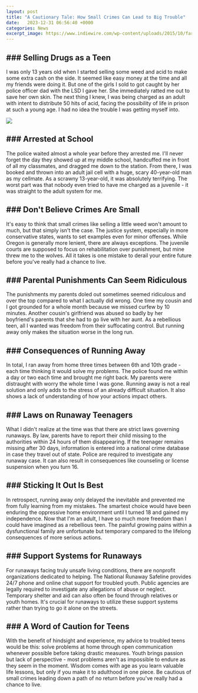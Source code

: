 ```yaml
---
layout: post
title: "A Cautionary Tale: How Small Crimes Can Lead to Big Trouble"
date:   2023-12-31 06:56:40 +0000
categories: News
excerpt_image: https://www.indiewire.com/wp-content/uploads/2015/10/fargo-season-2-episode-1-nick-offerman-carl.jpg?resize=110
---
```

## ### Selling Drugs as a Teen

I was only 13 years old when I started selling some weed and acid to make some extra cash on the side. It seemed like easy money at the time and all my friends were doing it. But one of the girls I sold to got caught by her police officer dad with the LSD I gave her. She immediately ratted me out to save her own skin. The next thing I knew, I was being charged as an adult with intent to distribute 50 hits of acid, facing the possibility of life in prison at such a young age. I had no idea the trouble I was getting myself into.


![](https://www.indiewire.com/wp-content/uploads/2015/10/fargo-season-2-episode-1-nick-offerman-carl.jpg?resize=110)
## ### Arrested at School  

The police waited almost a whole year before they arrested me. I'll never forget the day they showed up at my middle school, handcuffed me in front of all my classmates, and dragged me down to the station. From there, I was booked and thrown into an adult jail cell with a huge, scary 40-year-old man as my cellmate. As a scrawny 13-year-old, it was absolutely terrifying. The worst part was that nobody even tried to have me charged as a juvenile - it was straight to the adult system for me.

## ### Don't Believe Crimes Are Small

It's easy to think that small crimes like selling a little weed won't amount to much, but that simply isn't the case. The justice system, especially in more conservative states, wants to set examples even for minor offenses. While Oregon is generally more lenient, there are always exceptions. The juvenile courts are supposed to focus on rehabilitation over punishment, but mine threw me to the wolves. All it takes is one mistake to derail your entire future before you've really had a chance to live. 

## ### Parental Punishments Can Seem Ridiculous

The punishments my parents doled out sometimes seemed ridiculous and over the top compared to what I actually did wrong. One time my cousin and I got grounded for a whole month because we missed curfew by 10 minutes. Another cousin's girlfriend was abused so badly by her boyfriend's parents that she had to go live with her aunt. As a rebellious teen, all I wanted was freedom from their suffocating control. But running away only makes the situation worse in the long run.

## ### Consequences of Running Away

In total, I ran away from home three times between 6th and 10th grade - each time thinking it would solve my problems. The police found me within a day or two each time and brought me right back. My parents were distraught with worry the whole time I was gone. Running away is not a real solution and only adds to the stress of an already difficult situation. It also shows a lack of understanding of how your actions impact others.

## ### Laws on Runaway Teenagers

What I didn't realize at the time was that there are strict laws governing runaways. By law, parents have to report their child missing to the authorities within 24 hours of them disappearing. If the teenager remains missing after 30 days, information is entered into a national crime database in case they travel out of state. Police are required to investigate any runaway case. It can also result in consequences like counseling or license suspension when you turn 16.

## ### Sticking It Out Is Best 

In retrospect, running away only delayed the inevitable and prevented me from fully learning from my mistakes. The smartest choice would have been enduring the oppressive home environment until I turned 18 and gained my independence. Now that I'm an adult, I have so much more freedom than I could have imagined as a rebellious teen. The painful growing pains within a dysfunctional family are unfortunate but temporary compared to the lifelong consequences of more serious actions.

## ### Support Systems for Runaways

For runaways facing truly unsafe living conditions, there are nonprofit organizations dedicated to helping. The National Runaway Safeline provides 24/7 phone and online chat support for troubled youth. Public agencies are legally required to investigate any allegations of abuse or neglect. Temporary shelter and aid can also often be found through relatives or youth homes. It's crucial for runaways to utilize these support systems rather than trying to go it alone on the streets.  

## ### A Word of Caution for Teens

With the benefit of hindsight and experience, my advice to troubled teens would be this: solve problems at home through open communication whenever possible before taking drastic measures. Youth brings passion but lack of perspective - most problems aren't as impossible to endure as they seem in the moment. Wisdom comes with age as you learn valuable life lessons, but only if you make it to adulthood in one piece. Be cautious of small crimes leading down a path of no return before you've really had a chance to live.